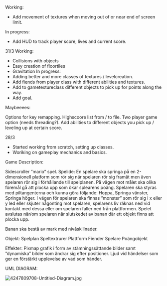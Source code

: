 Working:

* Add movement of textures when moving out of or near end of screen limit.

In progress:
* Add HUD to track player score, lives and current score.





31/3
Working:
* Collisions with objects
* Easy creation of floortiles
* Gravitation 
In progress:
* Adding better and more classes of textures / levelcreation.
* Add fiends from player class with different abilities and textures.
* Add to gametextureclass different objects to pick up for points along the way.
* Add goal.

Maybeeees:

Options for key remapping.
Highscoore list from / to file. 
Two player game option (needs threading?).
Add abilities to different objects you pick up / leveling up at certain score.


28/3 
* Started working from scratch, setting up classes. 
* Woriking on gameplay mechanics and basics.


Game Description:

Sidescroller ”mario” spel.
Spelide:
En spelare ska springa på en 2-dimensionell platform som rör sig när spelaren rör sig framåt men även spelaren rör sig i förhållande till spelplanen. På vägen mot målet ska olika föremål gå att plocka upp som ökar splearens poäng. Spelaren ska styras med piltangenterna och kunna göra följande: Hoppa, Springa vänster, Springa höger.
I vägen för spelaren ska finnas ”monster” som rör sig i x eller y led eller skjuter någonting mot spelaren, spelarens liv räknas ned vid kontakt med dessa eller om spelaren faller ned från plattformen. 
Spelet avslutas när/om spelaren når slutskedet av banan där ett objekt finns att plocka upp.
 
Banan ska bestå av mark med nivåskillnader.

Objekt:
Spelplan
Speltextrurer
Plattform
Fiender
Spelare
Poängobjekt


Effekter:
Pixmap grafik i form av stämningssättande bilder samt ”dynamiska” bilder som ändrar sig efter positioner.
Ljud vid händelser som ger en förstärkt upplevelse av vad som händer.

UML DIAGRAM:

![4247809708-Untitled-Diagram.jpg](https://bitbucket.org/repo/qExeLpE/images/1012558142-4247809708-Untitled-Diagram.jpg)